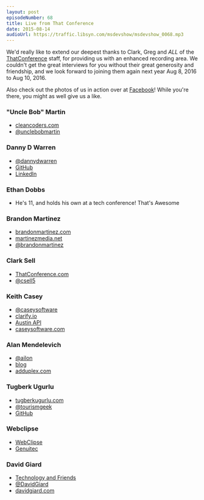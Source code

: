 ```yaml
---
layout: post
episodeNumber: 68
title: Live from That Conference
date: 2015-08-14
audioUrl: https://traffic.libsyn.com/msdevshow/msdevshow_0068.mp3
---
```


We'd really like to extend our deepest thanks to Clark, Greg and *ALL* of the [ThatConference](https://www.thatconference.com/) staff, for providing us with an enhanced recording area. We couldn't get the great interviews for you without their great generosity and friendship, and we look forward to joining them again next year Aug 8, 2016 to Aug 10, 2016.

Also check out the photos of us in action over at [Facebook](https://www.facebook.com/media/set/?set=a.1619309591656159.1073741829.1506993522887767&type=3)! While you're there, you might as well give us a like.

### "Uncle Bob" Martin

 - [cleancoders.com](http://cleancoders.com)
 - [@unclebobmartin](http://twitter.com/unclebobmartin)

### Danny D Warren

 - [@dannydwarren](https://twitter.com/dannydwarren)
 - [GitHub](https://github.com/dannydwarren)
 - [LinkedIn](https://www.linkedin.com/in/dannydwarren)
 
### Ethan Dobbs

 - He's 11, and holds his own at a tech conference! That's Awesome

### Brandon Martinez

 - [brandonmartinez.com](http://www.brandonmartinez.com/)
 - [martinezmedia.net](http://www.martinezmedia.net/)
 - [@brandonmartinez](https://twitter.com/brandonmartinez)

### Clark Sell

 - [ThatConference.com](http://thatconference.com/)
 - [@csell5](https://twitter.com/csell5)

### Keith Casey

 - [@caseysoftware](https://twitter.com/caseysoftware)
 - [clarify.io](http://clarify.io/)
 - [Austin API](http://www.meetup.com/Austin-Homegrown-API/)
 - [caseysoftware.com](http://caseysoftware.com/)

### Alan Mendelevich

 - [@ailon](https://twitter.com/ailon)
 - [blog](http://blog.ailon.org/)
 - [adduplex.com](http://adduplex.com/) 

### Tugberk Ugurlu

 - [tugberkugurlu.com](http://www.tugberkugurlu.com/)
 - [@tourismgeek](https://twitter.com/tourismgeek)
 - [GitHub](https://github.com/tugberkugurlu)

### Webclipse

 - [WebClipse](http://www.genuitec.com/products/webclipse/)
 - [Genuitec](https://www.genuitec.com/)
 
 ### David Giard
 
 - [Technology and Friends](http://technologyandfriends.com/)
 - [@DavidGiard](https://twitter.com/DavidGiard)
 - [davidgiard.com](http://www.davidgiard.com/)